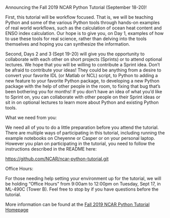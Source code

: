 <!--
.. title: Fall 2019 NCAR Python Tutorial
.. slug: fall-2019-tutorial
.. date: 2019-09-18 08:00:00 UTC-07:00
.. tags: tutorial
.. category: 
.. link: 
.. description: 
.. type: text
-->

Announcing the Fall 2019 NCAR Python Tutorial (September 18-20)!

<!-- TEASER_END -->

First, this tutorial will be workflow focused.  That is, we will be teaching
Python and some of the various Python tools through hands-on examples of real
world workflows, such as the calculation of ocean heat content and ENSO index
calculation.  Our hope is to give you, on Day 1, examples of how to use these
tools for real science, rather than delving into the tools themselves and
hoping you can synthesize the information.

Second, Days 2 and 3 (Sept 19-20) will give you the opportunity to collaborate
with each other on short projects (Sprints) or to attend optional lectures.
We hope that you will be willing to contribute a Sprint idea.  Don’t be afraid
to contribute your ideas!  They could be anything from a desire to convert
your favorite IDL (or Matlab or NCL) script, to Python to adding a new feature
to your favorite Python package, to developing a new Python package with the
help of other people in the room, to fixing that bug that’s been bothering you
for months!  If you don’t have an idea of what you’d like to Sprint on, you
can collaborate with other people on their Sprint ideas or sit in on optional
lectures to learn more about Python and existing Python tools.

What we need from you:

We need all of you to do a little preparation before you attend the tutorial.
There are multiple ways of participating in this tutorial, including running
the example notebooks on Cheyenne or Casper or on your personal laptop.
However you plan on participating in the tutorial, you need to follow the
instructions described in the README here:

https://github.com/NCAR/ncar-python-tutorial.git

Office Hours:

For those needing help setting your environment up for the tutorial, we will
be holding “Office Hours” from 9:00am to 12:00pm on Tuesday, Sept 17, in
ML-490C (Tower B). Feel free to stop by if you have questions before the
tutorial.

More information can be found at the [Fall 2019 NCAR Python Tutorial Homepage](/pages/fall2019/)

